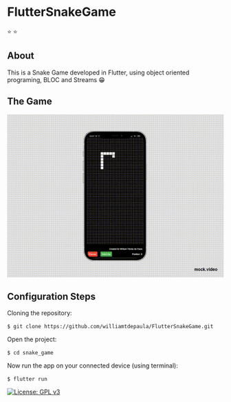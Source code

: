 # FlutterSnakeGame

⭐ ⭐  

## About

This is a Snake Game developed in Flutter, using object oriented programing, BLOC and Streams 😁

## The Game

![](mock.gif)

## Configuration Steps

Cloning the repository:
```
$ git clone https://github.com/williamtdepaula/FlutterSnakeGame.git
```

Open the project:
```
$ cd snake_game
```

Now run the app on your connected device (using terminal):
```
$ flutter run
```
[![License: GPL v3](https://img.shields.io/badge/License-GPLv3-blue.svg)](https://www.gnu.org/licenses/gpl-3.0)
